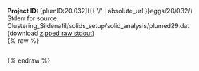 **Project ID:** [plumID:20.032]({{ '/' | absolute_url }}eggs/20/032/)  
Stderr for source:  Clustering_Sildenafil/solids_setup/solid_analysis/plumed29.dat   
(download [zipped raw stdout](plumed29.dat.plumed.stdout.txt.zip))  
{% raw %}
<pre>
</pre>
{% endraw %}

